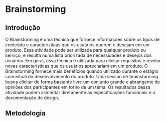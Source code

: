 # Brainstorming

## Introdução

O Brainstorming é uma técnica que fornece informações sobre os tipos de conteúdo e características que os usuários querem e desejam em um produto. Essa atividade pode ser utilizada para qualquer produto ou serviço, e resulta numa lista priorizada de necessidades e desejos dos usuários. Em geral, essa técnica é utilizada para elicitar requisitos e revelar novas características que os usuários apreciariam em um produto. O Brainstorming fornece mais benefícios quando utilizado durante o estágio conceitual do desenvolvimento do produto. Uma sessão de brainstorming busca elicitar de forma bastante livre um conjunto grande e abrangente de opiniões dos participantes em torno de um tema. Os resultados dessa atividade podem alimentar diretamente as especificações funcionais e a documentação de design.

## Metodologia